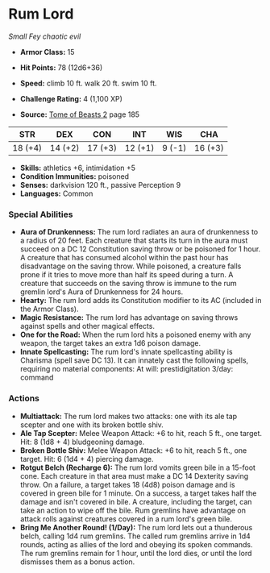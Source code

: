 # Rum Lord

*Small* *Fey* *chaotic evil*

- **Armor Class:** 15
- **Hit Points:** 78 (12d6+36)
- **Speed:** climb 10 ft. walk 20 ft. swim 10 ft.

- **Challenge Rating:** 4 (1,100 XP)
- **Source:** [Tome of Beasts 2](https://koboldpress.com/kpstore/product/tome-of-beasts-2-for-5th-edition) page 185

| STR | DEX | CON | INT | WIS | CHA |
| --- | --- | --- | --- | --- | --- |
| 18 (+4) | 14 (+2) | 17 (+3) | 12 (+1) | 9 (-1) | 16 (+3) |

- **Skills:** athletics +6, intimidation +5
- **Condition Immunities:** poisoned
- **Senses:** darkvision 120 ft., passive Perception 9
- **Languages:** Common

### Special Abilities

- **Aura of Drunkenness:** The rum lord radiates an aura of drunkenness to a radius of 20 feet. Each creature that starts its turn in the aura must succeed on a DC 12 Constitution saving throw or be poisoned for 1 hour. A creature that has consumed alcohol within the past hour has disadvantage on the saving throw. While poisoned, a creature falls prone if it tries to move more than half its speed during a turn. A creature that succeeds on the saving throw is immune to the rum gremlin lord's Aura of Drunkenness for 24 hours.
- **Hearty:** The rum lord adds its Constitution modifier to its AC (included in the Armor Class).
- **Magic Resistance:** The rum lord has advantage on saving throws against spells and other magical effects.
- **One for the Road:** When the rum lord hits a poisoned enemy with any weapon, the target takes an extra 1d6 poison damage.
- **Innate Spellcasting:** The rum lord's innate spellcasting ability is Charisma (spell save DC 13). It can innately cast the following spells, requiring no material components:
At will: prestidigitation
3/day: command

### Actions

- **Multiattack:** The rum lord makes two attacks: one with its ale tap scepter and one with its broken bottle shiv.
- **Ale Tap Scepter:** Melee Weapon Attack: +6 to hit, reach 5 ft., one target. Hit: 8 (1d8 + 4) bludgeoning damage.
- **Broken Bottle Shiv:** Melee Weapon Attack: +6 to hit, reach 5 ft., one target. Hit: 6 (1d4 + 4) piercing damage.
- **Rotgut Belch (Recharge 6):** The rum lord vomits green bile in a 15-foot cone. Each creature in that area must make a DC 14 Dexterity saving throw. On a failure, a target takes 18 (4d8) poison damage and is covered in green bile for 1 minute. On a success, a target takes half the damage and isn't covered in bile. A creature, including the target, can take an action to wipe off the bile. Rum gremlins have advantage on attack rolls against creatures covered in a rum lord's green bile.
- **Bring Me Another Round! (1/Day):** The rum lord lets out a thunderous belch, calling 1d4 rum gremlins. The called rum gremlins arrive in 1d4 rounds, acting as allies of the lord and obeying its spoken commands. The rum gremlins remain for 1 hour, until the lord dies, or until the lord dismisses them as a bonus action.


